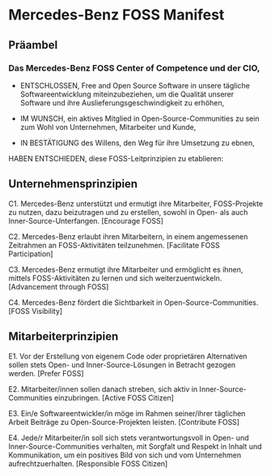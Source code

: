 # Mercedes-Benz FOSS Manifest #

## Präambel ##

### Das Mercedes-Benz FOSS Center of Competence und der CIO, ###

- ENTSCHLOSSEN, Free and Open Source Software in unsere tägliche Softwareentwicklung miteinzubeziehen, um die Qualität unserer Software und ihre Auslieferungsgeschwindigkeit zu erhöhen,

- IM WUNSCH, ein aktives Mitglied in Open-Source-Communities zu sein zum Wohl von Unternehmen, Mitarbeiter und Kunde,

- IN BESTÄTIGUNG des Willens, den Weg für ihre Umsetzung zu ebnen,

HABEN ENTSCHIEDEN, diese FOSS-Leitprinzipien zu etablieren:

## Unternehmensprinzipien ##

C1. Mercedes-Benz unterstützt und ermutigt ihre Mitarbeiter, FOSS-Projekte zu nutzen, dazu beizutragen und zu erstellen, sowohl in Open- als auch Inner-Source-Unterfangen. [Encourage FOSS]

C2. Mercedes-Benz erlaubt ihren Mitarbeitern, in einem angemessenen Zeitrahmen an FOSS-Aktivitäten teilzunehmen. [Facilitate FOSS Participation]

C3. Mercedes-Benz ermutigt ihre Mitarbeiter und ermöglicht es ihnen, mittels FOSS-Aktivitäten zu lernen und sich weiterzuentwickeln. [Advancement through FOSS]

C4. Mercedes-Benz fördert die Sichtbarkeit in Open-Source-Communities. [FOSS Visibility]

## Mitarbeiterprinzipien ## 

E1. Vor der Erstellung von eigenem Code oder proprietären Alternativen sollen stets Open- und Inner-Source-Lösungen in Betracht gezogen werden. [Prefer FOSS]

E2. Mitarbeiter/innen sollen danach streben, sich aktiv in Inner-Source-Communities einzubringen. [Active FOSS Citizen]

E3. Ein/e Softwareentwickler/in möge im Rahmen seiner/ihrer täglichen Arbeit Beiträge zu Open-Source-Projekten leisten. [Contribute FOSS]

E4. Jede/r Mitarbeiter/in soll sich stets verantwortungsvoll in Open- und Inner-Source-Communities verhalten, mit Sorgfalt und Respekt in Inhalt und Kommunikation, um ein positives Bild von sich und vom Unternehmen aufrechtzuerhalten. [Responsible FOSS Citizen]
